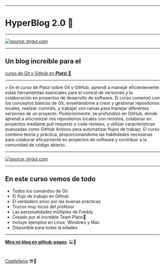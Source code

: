 <hr>
<div>
	<h1>HyperBlog 2.0 🤖</h1>
	<hr>
	<a href="https://imgur.com/oUg5pR0">
		<img  src="https://i.imgur.com/oUg5pR0.png" 
			title="source: imgur.com" />		
	</a>
</div>
<hr>
<h2>Un blog increíble para el</h2> 
<a href="https://platzi.com/cursos/git-github/">curso de Git y Github en <strong>Platzi</strong> 💚</a>
<hr>
> En el curso de Platzi sobre Git y GitHub, aprendí a manejar eficientemente estas herramientas esenciales para el control de versiones y la colaboración en proyectos de desarrollo de software. El curso comenzó con los conceptos básicos de Git, enseñándome a crear y gestionar repositorios locales, realizar commits, y trabajar con ramas para manejar diferentes versiones de un proyecto. Posteriormente, se profundizó en GitHub, donde aprendí a sincronizar mis repositorios locales con remotos, colaborar en proyectos mediante pull requests y code reviews, y utilizar características avanzadas como GitHub Actions para automatizar flujos de trabajo. El curso combinó teoría y práctica, proporcionándome las habilidades necesarias para colaborar eficazmente en proyectos de software y contribuir a la comunidad de código abierto.
<hr>
<p>
		<a  href="https://imgur.com/KEbI0bz">
		<img src="https://i.imgur.com/KEbI0bz.png" title="source: imgur.com" 			/>
	</a> 
</p>
<hr>

## En este curso vemos de todo
* Todos los comandos de Git
* El flujo de trabajo en Github
* El verdadero amor por las buenas prácticas
* Trucos muy locos del profesor
* Las personalidades múltiples de Freddy
* Creado por el increible Team Platzi💚
* Incluye ejemplos en Linux, Windows y Mac
* Disponible para todas la edades

<hr>

 [**Mira mi blog en github-pages**](https://castlefenix.github.io// ).   💻🙈
 <h1></h1>
 <a href="https://github.com/castlefenix"> <i>Castlefenix</i></a> 😎💙
